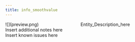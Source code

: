 ```yaml
---
title: info_smoothvalue
---
```


<div class="container previewimg">
<div class="columns">
<div class="imagepadding column col-auto" markdown="1">![](preview.png)</div>
<div class="column">Entity_Description_here</div>
</div>
</div>
<div class="notices blue">Insert additional notes here</div>
<div class="notices red">Insert known issues here</div>
